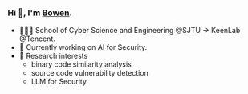 ### Hi 👋, I'm [Bowen](https://github.com/Bowen-n).
- 🧑🏻‍💻 School of Cyber Science and Engineering @SJTU -> KeenLab @Tencent.
- 🌱 Currently working on AI for Security.
- 🌟 Research interests
  - binary code similarity analysis
  - source code vulnerability detection
  - LLM for Security
